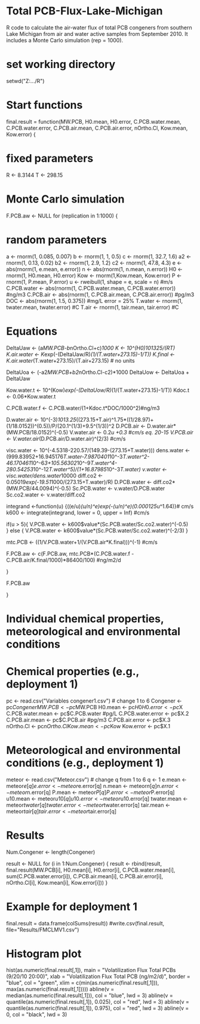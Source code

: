# Total PCB-Flux-Lake-Michigan
R code to calculate the air-water flux of total PCB congeners from southern Lake Michigan from air and water active samples from September 2010. It includes a Monte Carlo simulation (rep = 1000).

# set working directory
setwd("Z:.../R")

# Start functions

final.result = function(MW.PCB, H0.mean, H0.error, 
         C.PCB.water.mean, C.PCB.water.error, C.PCB.air.mean, C.PCB.air.error, nOrtho.Cl, Kow.mean, Kow.error)
{
# fixed parameters

R <- 8.3144
T <- 298.15

# Monte Carlo simulation

F.PCB.aw <- NULL
for (replication in 1:1000)
{

# random parameters

a <- rnorm(1, 0.085, 0.007)
b <- rnorm(1, 1, 0.5)
c <- rnorm(1, 32.7, 1.6)
a2 <- rnorm(1, 0.13, 0.02)
b2 <- rnorm(1, 2.9, 1.2)
c2 <- rnorm(1, 47.8, 4.3)
e <- abs(rnorm(1, e.mean, e.error))
n <- abs(rnorm(1, n.mean, n.error))
H0 <- rnorm(1, H0.mean, H0.error)
Kow <- rnorm(1,Kow.mean, Kow.error)
P <- rnorm(1, P.mean, P.error)
u <- rweibull(1, shape = e, scale = n) #m/s
C.PCB.water <- abs(rnorm(1, C.PCB.water.mean, C.PCB.water.error)) #ng/m3
C.PCB.air <- abs(rnorm(1, C.PCB.air.mean, C.PCB.air.error)) #pg/m3
DOC <- abs(rnorm(1, 1.5, 0.375)) #mg/L error = 25%
T.water <- rnorm(1, twater.mean, twater.error) #C 
T.air <- rnorm(1, tair.mean, tair.error) #C

# Equations

DeltaUaw <- (a*MW.PCB-b*nOrtho.Cl+c)*1000
K <- 10^(H0)*101325/(R*T)
K.air.water <- K*exp(-(DeltaUaw/R)*(1/(T.water+273.15)-1/T))
K.final <- K.air.water*(T.water+273.15)/(T.air+273.15) # no units

DeltaUoa <- (-a2*MW.PCB+b2*nOrtho.Cl-c2)*1000
DeltaUow <- DeltaUoa + DeltaUaw

Kow.water.t <- 10^(Kow)*exp(-(DeltaUow/R)*(1/(T.water+273.15)-1/T))
Kdoc.t <- 0.06*Kow.water.t

C.PCB.water.f <- C.PCB.water/(1+Kdoc.t*DOC/1000^2)#ng/m3

D.water.air <- 10^(-3)*1013.25*((273.15+T.air)^1.75*((1/28.97)+(1/18.0152))^(0.5))/P/(20.1^(1/3)+9.5^(1/3))^2
D.PCB.air <- D.water.air*(MW.PCB/18.0152)^(-0.5)
V.water.air <- 0.2*u +0.3 #cm/s eq. 20-15
V.PCB.air <- V.water.air*(D.PCB.air/D.water.air)^(2/3) #cm/s
	
visc.water <- 10^(-4.5318-220.57/(149.39-(273.15+T.water)))
dens.water <- (999.83952+16.945176*T.water-7.9870401*10^-3*T.water^2-46.170461*10^-6*3+105.56302*10^-9*T.water^4-280.54253*10^-12*T.water^5)/(1+16.87985*10^-3*T.water)
v.water <- visc.water/dens.water*10000
diff.co2 <- 0.05019*exp(-19.51*1000/(273.15+T.water)/R)
D.PCB.water <- diff.co2*(MW.PCB/44.0094)^(-0.5)
Sc.PCB.water <- v.water/D.PCB.water
Sc.co2.water <- v.water/diff.co2

integrand <-function(u) {((e/u)*(u/n)^e)*exp(-(u/n)^e)*(0.000125*u^1.64)}# cm/s
k600 <- integrate(integrand, lower = 0, upper = Inf) #cm/s

if(u > 5){
  V.PCB.water <- k600$value*(Sc.PCB.water/Sc.co2.water)^(-0.5)  
} else {
  V.PCB.water <- k600$value*(Sc.PCB.water/Sc.co2.water)^(-2/3)
}

mtc.PCB <- ((1/V.PCB.water+1/(V.PCB.air*K.final)))^(-1) #cm/s

F.PCB.aw <- c(F.PCB.aw, mtc.PCB*(C.PCB.water.f - C.PCB.air/K.final/1000)*86400/100) #ng/m2/d

}

F.PCB.aw

}

# Individual chemical properties, meteorological and environmental conditions

# Chemical properties (e.g., deployment 1)

pc <- read.csv("Variables congener1.csv") # change 1 to 6
Congener <- pc$Congener
MW.PCB <- pc$MW.PCB
H0.mean <- pc$H0
H0.error <- pc$X
C.PCB.water.mean <- pc$C.PCB.water #pg/L
C.PCB.water.error <- pc$X.2
C.PCB.air.mean <- pc$C.PCB.air #pg/m3
C.PCB.air.error <- pc$X.3
nOrtho.Cl <- pc$nOrtho.Cl
Kow.mean <- pc$Kow
Kow.error <- pc$X.1

# Meteorological and environmental conditions (e.g., deployment 1)

meteor <- read.csv("Meteor.csv") # change q from 1 to 6
q <- 1
e.mean <- meteor$e[q]
e.error <- meteor$e.error[q]
n.mean <- meteor$n[q]
n.error <- meteor$n.error[q]
P.mean <- meteor$P[q]
P.error <- meteor$P.error[q]
u10.mean <- meteor$u10[q]
u10.error <- meteor$u10.error[q]
twater.mean <- meteor$twater[q]
twater.error <- meteor$twater.error[q]
tair.mean <- meteor$tair[q]
tair.error <- meteor$tair.error[q]

# Results

Num.Congener <- length(Congener)

result <- NULL
for (i in 1:Num.Congener)
{
	result <- rbind(result, final.result(MW.PCB[i], H0.mean[i], H0.error[i], 
         C.PCB.water.mean[i], sum(C.PCB.water.error[i]), C.PCB.air.mean[i], C.PCB.air.error[i],
         nOrtho.Cl[i], Kow.mean[i], Kow.error[i]))
}

# Example for deployment 1

final.result = data.frame(colSums(result))
#write.csv(final.result, file="Results/FMCLMV1.csv")

# Histogram plot

hist(as.numeric(final.result[,1]), main = "Volatilization Flux Total PCBs (9/20/10 20:00)",
     xlab = "Volatilization Flux Total PCB (ng/m2/d)", border = "blue", col = "green",
     xlim = c(min(as.numeric(final.result[,1])), max(as.numeric(final.result[,1]))))
abline(v = median(as.numeric(final.result[,1])), col = "blue", lwd = 3)
abline(v = quantile(as.numeric(final.result[,1]), 0.025), col = "red", lwd = 3)
abline(v = quantile(as.numeric(final.result[,1]), 0.975), col = "red", lwd = 3)
abline(v = 0, col = "black", lwd = 3)
